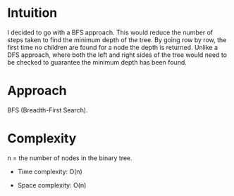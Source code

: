 # Intuition
I decided to go with a BFS approach. This would reduce the number of steps taken to find the minimum depth of the tree. 
By going row by row, the first time no children are found for a node the depth is returned. Unlike a DFS approach, where 
both the left and right sides of the tree would need to be checked to guarantee the minimum depth has been found. 

# Approach
BFS (Breadth-First Search).

# Complexity

n = the number of nodes in the binary tree.

- Time complexity: O(n)

- Space complexity: O(n)
